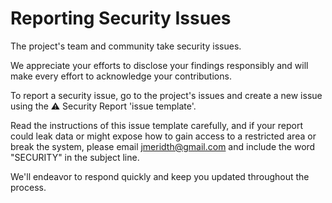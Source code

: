 # **Reporting Security Issues**

The project's team and community take security issues.

We appreciate your efforts to disclose your findings responsibly and will make every effort to acknowledge your contributions.

To report a security issue, go to the project's issues and create a new issue using the ⚠️ Security Report 'issue template'.

Read the instructions of this issue template carefully, and if your report could leak data or might expose how to gain access to a restricted area or break the system, please email [jmeridth@gmail.com](mailto:jmeridth@gmail.com) and include the word "SECURITY" in the subject line.

We'll endeavor to respond quickly and keep you updated throughout the process.
